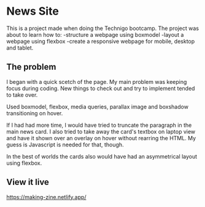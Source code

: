 # News Site

This is a project made when doing the Technigo bootcamp. The project was about to learn how to:
 -structure a webpage  using boxmodel
 -layout a webpage using flexbox
 -create a responsive webpage for mobile, desktop and tablet.


## The problem

I began with a quick scetch of the page. My main problem was keeping focus during coding. New things to check out and try to implement tended to take over. 

Used boxmodel, flexbox, media queries, parallax image and boxshadow transitioning on hover.  

If I had had more time, I would have tried to truncate the paragraph in the main news card. I also tried to take away the card's textbox on laptop view and have it shown over an overlay on hover without rearring the HTML. My guess is Javascript is needed for that, though.

In the best of worlds the cards also would have had an asymmetrical layout using flexbox.

## View it live
https://making-zine.netlify.app/
